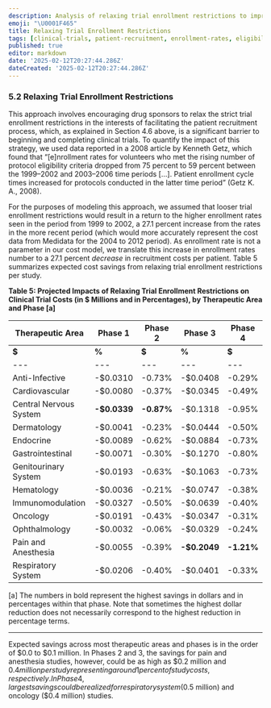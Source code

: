 ```yaml
---
description: Analysis of relaxing trial enrollment restrictions to improve patient recruitment and reduce clinical trial barriers
emoji: "\U0001F465"
title: Relaxing Trial Enrollment Restrictions
tags: [clinical-trials, patient-recruitment, enrollment-rates, eligibility-criteria]
published: true
editor: markdown
date: '2025-02-12T20:27:44.286Z'
dateCreated: '2025-02-12T20:27:44.286Z'
---
```

### 5.2 Relaxing Trial Enrollment Restrictions

This approach involves encouraging drug sponsors to relax the strict trial enrollment restrictions in the interests of facilitating the patient recruitment process, which, as explained in Section 4.6 above, is a significant barrier to beginning and completing clinical trials. To quantify the impact of this strategy, we used data reported in a 2008 article by Kenneth Getz, which found that “\[e\]nrollment rates for volunteers who met the rising number of protocol eligibility criteria dropped from 75 percent to 59 percent between the 1999–2002 and 2003–2006 time periods \[...\]. Patient enrollment cycle times increased for protocols conducted in the latter time period” (Getz K. A., 2008).

For the purposes of modeling this approach, we assumed that looser trial enrollment restrictions would result in a return to the higher enrollment rates seen in the period from 1999 to 2002, a 27.1 percent increase from the rates in the more recent period (which would more accurately represent the cost data from Medidata for the 2004 to 2012 period). As enrollment rate is not a parameter in our cost model, we translate this increase in enrollment rates number to a 27.1 percent _decrease_ in recruitment costs per patient. Table 5 summarizes expected cost savings from relaxing trial enrollment restrictions per study.

**Table 5: Projected Impacts of Relaxing Trial Enrollment Restrictions on Clinical Trial Costs (in $ Millions and in Percentages), by Therapeutic Area and Phase \[a\]**

| **Therapeutic Area** | **Phase 1** | **Phase 2** | **Phase 3** | **Phase 4** |
| --- | --- | --- | --- | --- |
| **$** | **%** | **$** | **%** | **$** | **%** | **$** | **%** |
| --- | --- | --- | --- | --- | --- | --- | --- |
| Anti-Infective | \-$0.0310 | \-0.73% | \-$0.0408 | \-0.29% | \-$0.0902 | \-0.40% | \-$0.0809 | \-0.74% |
| Cardiovascular | \-$0.0080 | \-0.37% | \-$0.0345 | \-0.49% | \-$0.1274 | \-0.51% | \-$0.0679 | \-0.24% |
| Central Nervous System | **\-$0.0339** | **\-0.87%** | \-$0.1318 | \-0.95% | \-$0.1884 | \-0.98% | \-$0.1198 | \-0.85% |
| Dermatology | \-$0.0041 | \-0.23% | \-$0.0444 | \-0.50% | \-$0.0669 | \-0.58% | \-$0.0813 | \-0.32% |
| Endocrine | \-$0.0089 | \-0.62% | \-$0.0884 | \-0.73% | \-$0.1528 | \-0.90% | \-$0.1811 | \-0.68% |
| Gastrointestinal | \-$0.0071 | \-0.30% | \-$0.1270 | \-0.80% | \-$0.0783 | \-0.54% | \-$0.0555 | \-0.25% |
| Genitourinary System | \-$0.0193 | \-0.63% | \-$0.1063 | \-0.73% | \-$0.2426 | **\-1.38%** | \-$0.0484 | \-0.71% |
| Hematology | \-$0.0036 | \-0.21% | \-$0.0747 | \-0.38% | \-$0.0689 | \-0.46% | \-$0.1833 | \-0.68% |
| Immunomodulation | \-$0.0327 | \-0.50% | \-$0.0639 | \-0.40% | \-$0.0780 | \-0.66% | \-$0.1765 | \-0.89% |
| Oncology | \-$0.0191 | \-0.43% | \-$0.0347 | \-0.31% | \-$0.0518 | \-0.23% | \-$0.3701 | \-0.95% |
| Ophthalmology | \-$0.0032 | \-0.06% | \-$0.0329 | \-0.24% | \-$0.0406 | \-0.13% | \-$0.1281 | \-0.73% |
| Pain and Anesthesia | \-$0.0055 | \-0.39% | **\-$0.2049** | **\-1.21%** | **\-$0.4113** | \-0.78% | \-$0.3443 | **\-1.07%** |
| Respiratory System | \-$0.0206 | \-0.40% | \-$0.0401 | \-0.33% | \-$0.1016 | \-0.44% | **\-$0.5490** | \-0.75% |

\[a\] The numbers in bold represent the highest savings in dollars and in percentages within that phase. Note that sometimes the highest dollar reduction does not necessarily correspond to the highest reduction in percentage terms.

---

Expected savings across most therapeutic areas and phases is in the order of $0.0 to $0.1 million. In Phases 2 and 3, the savings for pain and anesthesia studies, however, could be as high as $0.2 million and $0.4 million per study representing around 1 percent of study costs, respectively. In Phase 4, largest savings could be realized for respiratory system ($0.5 million) and oncology ($0.4 million) studies.


